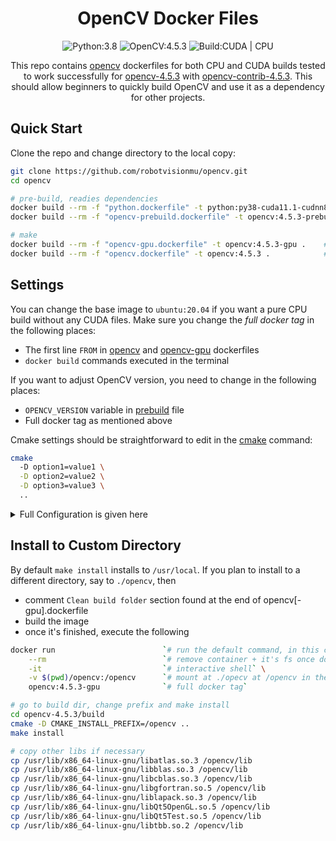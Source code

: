 <h1 align="center"> OpenCV Docker Files </h1>

<div align="center">

<a> <img src="https://img.shields.io/badge/Python-3.8-blue" alt="Python:3.8" /> </a>
<a> <img src="https://img.shields.io/badge/OpenCV-4.5.3-yellowgreen" alt="OpenCV:4.5.3" /> </a>
<a> <img src="https://img.shields.io/badge/Build-CUDA%20|%20CPU-green" alt="Build:CUDA | CPU" /> </a>

This repo contains [opencv](https://github.com/opencv/opencv) dockerfiles for both CPU and CUDA builds tested to work successfully for [opencv-4.5.3](https://github.com/opencv/opencv/releases/tag/4.5.3) with [opencv-contrib-4.5.3](https://github.com/opencv/opencv_contrib/releases/tag/4.5.3). This should allow beginners to quickly build OpenCV and use it as a dependency for other projects.
  
</div>

## Quick Start

Clone the repo and change directory to the local copy:

```sh
git clone https://github.com/robotvisionmu/opencv.git
cd opencv

# pre-build, readies dependencies
docker build --rm -f "python.dockerfile" -t python:py38-cuda11.1-cudnn8-devel-ubuntu20.04
docker build --rm -f "opencv-prebuild.dockerfile" -t opencv:4.5.3-prebuild

# make
docker build --rm -f "opencv-gpu.dockerfile" -t opencv:4.5.3-gpu .    # for CUDA build
docker build --rm -f "opencv.dockerfile" -t opencv:4.5.3 .            # for CPU build
```

## Settings

You can change the base image to `ubuntu:20.04` if you want a pure CPU build without any CUDA files. Make sure you change the _full docker tag_ in the following places:

- The first line `FROM` in [opencv](opencv.dockerfile#L1) and [opencv-gpu](opencv-gpu.dockerfile#L1) dockerfiles
- `docker build` commands executed in the terminal

If you want to adjust OpenCV version, you need to change in the following places:

- `OPENCV_VERSION` variable in [prebuild](opencv-prebuild.dockerfile#L21) file
- Full docker tag as mentioned above


Cmake settings should be straightforward to edit in the [cmake](opencv-gpu.dockerfile#L11) command:

```sh
cmake 
  -D option1=value1 \
  -D option2=value2 \
  -D option3=value3 \
  ..
```

<details>
<summary> Full Configuration is given here </summary>
<p>

```
-- General configuration for OpenCV 4.5.3 =====================================
--   Version control:               unknown
-- 
--   Extra modules:
--     Location (extra):            /opt/opencv/opencv_contrib-4.5.3/modules
--     Version control (extra):     unknown
-- 
--   Platform:
--     Timestamp:                   2021-08-25T18:04:36Z
--     Host:                        Linux 5.8.0-53-generic x86_64
--     CMake:                       3.16.3
--     CMake generator:             Unix Makefiles
--     CMake build tool:            /usr/bin/make
--     Configuration:               RELEASE
-- 
--   CPU/HW features:
--     Baseline:                    SSE SSE2 SSE3
--       requested:                 SSE3
--     Dispatched code generation:  SSE4_1 SSE4_2 FP16 AVX AVX2 AVX512_SKX
--       requested:                 SSE4_1 SSE4_2 AVX FP16 AVX2 AVX512_SKX
--       SSE4_1 (17 files):         + SSSE3 SSE4_1
--       SSE4_2 (2 files):          + SSSE3 SSE4_1 POPCNT SSE4_2
--       FP16 (1 files):            + SSSE3 SSE4_1 POPCNT SSE4_2 FP16 AVX
--       AVX (5 files):             + SSSE3 SSE4_1 POPCNT SSE4_2 AVX
--       AVX2 (31 files):           + SSSE3 SSE4_1 POPCNT SSE4_2 FP16 FMA3 AVX AVX2
--       AVX512_SKX (7 files):      + SSSE3 SSE4_1 POPCNT SSE4_2 FP16 FMA3 AVX AVX2 AVX_512F AVX512_COMMON AVX512_SKX
-- 
--   C/C++:
--     Built as dynamic libs?:      YES
--     C++ standard:                11
--     C++ Compiler:                /usr/bin/c++  (ver 9.3.0)
--     C++ flags (Release):         -fsigned-char -W -Wall -Werror=return-type -Werror=non-virtual-dtor -Werror=address -Werror=sequence-point -Wformat -Werror=format-security -Wmissing-declarations -Wundef -Winit-self -Wpointer-arith -Wshadow -Wsign-promo -Wuninitialized -Wsuggest-override -Wno-delete-non-virtual-dtor -Wno-comment -Wimplicit-fallthrough=3 -Wno-strict-overflow -fdiagnostics-show-option -Wno-long-long -pthread -fomit-frame-pointer -ffunction-sections -fdata-sections  -msse -msse2 -msse3 -fvisibility=hidden -fvisibility-inlines-hidden -O3 -DNDEBUG  -DNDEBUG
--     C++ flags (Debug):           -fsigned-char -W -Wall -Werror=return-type -Werror=non-virtual-dtor -Werror=address -Werror=sequence-point -Wformat -Werror=format-security -Wmissing-declarations -Wundef -Winit-self -Wpointer-arith -Wshadow -Wsign-promo -Wuninitialized -Wsuggest-override -Wno-delete-non-virtual-dtor -Wno-comment -Wimplicit-fallthrough=3 -Wno-strict-overflow -fdiagnostics-show-option -Wno-long-long -pthread -fomit-frame-pointer -ffunction-sections -fdata-sections  -msse -msse2 -msse3 -fvisibility=hidden -fvisibility-inlines-hidden -g  -O0 -DDEBUG -D_DEBUG
--     C Compiler:                  /usr/bin/cc
--     C flags (Release):           -fsigned-char -W -Wall -Werror=return-type -Werror=address -Werror=sequence-point -Wformat -Werror=format-security -Wmissing-declarations -Wmissing-prototypes -Wstrict-prototypes -Wundef -Winit-self -Wpointer-arith -Wshadow -Wuninitialized -Wno-comment -Wimplicit-fallthrough=3 -Wno-strict-overflow -fdiagnostics-show-option -Wno-long-long -pthread -fomit-frame-pointer -ffunction-sections -fdata-sections  -msse -msse2 -msse3 -fvisibility=hidden -O3 -DNDEBUG  -DNDEBUG
--     C flags (Debug):             -fsigned-char -W -Wall -Werror=return-type -Werror=address -Werror=sequence-point -Wformat -Werror=format-security -Wmissing-declarations -Wmissing-prototypes -Wstrict-prototypes -Wundef -Winit-self -Wpointer-arith -Wshadow -Wuninitialized -Wno-comment -Wimplicit-fallthrough=3 -Wno-strict-overflow -fdiagnostics-show-option -Wno-long-long -pthread -fomit-frame-pointer -ffunction-sections -fdata-sections  -msse -msse2 -msse3 -fvisibility=hidden -g  -O0 -DDEBUG -D_DEBUG
--     Linker flags (Release):      -Wl,--exclude-libs,libippicv.a -Wl,--exclude-libs,libippiw.a   -Wl,--gc-sections -Wl,--as-needed  
--     Linker flags (Debug):        -Wl,--exclude-libs,libippicv.a -Wl,--exclude-libs,libippiw.a   -Wl,--gc-sections -Wl,--as-needed  
--     ccache:                      NO
--     Precompiled headers:         NO
--     Extra dependencies:          m pthread /usr/lib/x86_64-linux-gnu/libGL.so /usr/lib/x86_64-linux-gnu/libGLU.so cudart_static dl rt nppc nppial nppicc nppidei nppif nppig nppim nppist nppisu nppitc npps cublas cudnn cufft -L/usr/local/cuda/lib64 -L/usr/lib/x86_64-linux-gnu
--     3rdparty dependencies:
-- 
--   OpenCV modules:
--     To be built:                 alphamat aruco barcode bgsegm bioinspired calib3d ccalib core cudaarithm cudabgsegm cudacodec cudafeatures2d cudafilters cudaimgproc cudalegacy cudaobjdetect cudaoptflow cudastereo cudawarping cudev cvv datasets dnn dnn_objdetect dnn_superres dpm face features2d flann freetype fuzzy gapi hdf hfs highgui img_hash imgcodecs imgproc intensity_transform line_descriptor mcc ml objdetect optflow phase_unwrapping photo plot quality rapid reg rgbd saliency shape stereo stitching structured_light superres surface_matching text tracking ts video videoio videostab wechat_qrcode xfeatures2d ximgproc xobjdetect xphoto
--     Disabled:                    world
--     Disabled by dependency:      -
--     Unavailable:                 java julia matlab ovis python2 python3 sfm viz
--     Applications:                tests perf_tests apps
--     Documentation:               NO
--     Non-free algorithms:         YES
-- 
--   GUI: 
--     QT:                          YES (ver 5.12.8)
--       QT OpenGL support:         YES (Qt5::OpenGL 5.12.8)
--     GTK+:                        YES (ver 3.24.20)
--       GThread :                  YES (ver 2.64.6)
--       GtkGlExt:                  YES (ver 1.2.0)
--     OpenGL support:              YES (/usr/lib/x86_64-linux-gnu/libGL.so /usr/lib/x86_64-linux-gnu/libGLU.so)
--     VTK support:                 NO
-- 
--   Media I/O: 
--     ZLib:                        /usr/lib/x86_64-linux-gnu/libz.so (ver 1.2.11)
--     JPEG:                        /usr/lib/x86_64-linux-gnu/libjpeg.so (ver 80)
--     WEBP:                        build (ver encoder: 0x020f)
--     PNG:                         /usr/lib/x86_64-linux-gnu/libpng.so (ver 1.6.37)
--     TIFF:                        /usr/lib/x86_64-linux-gnu/libtiff.so (ver 42 / 4.1.0)
--     JPEG 2000:                   build (ver 2.4.0)
--     OpenEXR:                     build (ver 2.3.0)
--     HDR:                         YES
--     SUNRASTER:                   YES
--     PXM:                         YES
--     PFM:                         YES
-- 
--   Video I/O:
--     DC1394:                      YES (2.2.5)
--     FFMPEG:                      YES
--       avcodec:                   YES (58.54.100)
--       avformat:                  YES (58.29.100)
--       avutil:                    YES (56.31.100)
--       swscale:                   YES (5.5.100)
--       avresample:                YES (4.0.0)
--     GStreamer:                   YES (1.16.2)
--     v4l/v4l2:                    YES (linux/videodev2.h)
-- 
--   Parallel framework:            TBB (ver 2020.1 interface 11101)
-- 
--   Trace:                         YES (with Intel ITT)
-- 
--   Other third-party libraries:
--     Intel IPP:                   2020.0.0 Gold [2020.0.0]
--            at:                   /opt/opencv/opencv-4.5.3/build/3rdparty/ippicv/ippicv_lnx/icv
--     Intel IPP IW:                sources (2020.0.0)
--               at:                /opt/opencv/opencv-4.5.3/build/3rdparty/ippicv/ippicv_lnx/iw
--     VA:                          YES
--     Lapack:                      YES (/usr/lib/x86_64-linux-gnu/libopenblas.so)
--     Eigen:                       YES (ver 3.3.7)
--     Custom HAL:                  NO
--     Protobuf:                    build (3.5.1)
-- 
--   NVIDIA CUDA:                   YES (ver 11.1, CUFFT CUBLAS)
--     NVIDIA GPU arch:             35 37 50 52 60 61 70 75 80 86
--     NVIDIA PTX archs:
-- 
--   cuDNN:                         YES (ver 8.0.5)
-- 
--   OpenCL:                        YES (INTELVA)
--     Include path:                /opt/opencv/opencv-4.5.3/3rdparty/include/opencl/1.2
--     Link libraries:              Dynamic load
-- 
--   Python (for build):            /opt/opencv/.venv/bin/python3
-- 
--   Java:                          
--     ant:                         NO
--     JNI:                         NO
--     Java wrappers:               NO
--     Java tests:                  NO
-- 
--   Install to:                    /usr/local
-- -----------------------------------------------------------------
```

</p>
</details>

## Install to Custom Directory

By default `make install` installs to `/usr/local`. If you plan to install to a different directory, say to `./opencv`, then

- comment `Clean build folder` section found at the end of opencv[-gpu].dockerfile
- build the image
- once it's finished, execute the following

```sh
docker run                        `# run the default command, in this case it's the shell` \
    --rm                          `# remove container + it's fs once done (image will not be deleted)` \
    -it                           `# interactive shell` \
    -v $(pwd)/opencv:/opencv      `# mount at ./opecv at /opencv in the image` \
    opencv:4.5.3-gpu              `# full docker tag`

# go to build dir, change prefix and make install
cd opencv-4.5.3/build
cmake -D CMAKE_INSTALL_PREFIX=/opencv ..
make install

# copy other libs if necessary
cp /usr/lib/x86_64-linux-gnu/libatlas.so.3 /opencv/lib
cp /usr/lib/x86_64-linux-gnu/libblas.so.3 /opencv/lib
cp /usr/lib/x86_64-linux-gnu/libcblas.so.3 /opencv/lib
cp /usr/lib/x86_64-linux-gnu/libgfortran.so.5 /opencv/lib
cp /usr/lib/x86_64-linux-gnu/liblapack.so.3 /opencv/lib
cp /usr/lib/x86_64-linux-gnu/libQt5OpenGL.so.5 /opencv/lib
cp /usr/lib/x86_64-linux-gnu/libQt5Test.so.5 /opencv/lib
cp /usr/lib/x86_64-linux-gnu/libtbb.so.2 /opencv/lib
```
